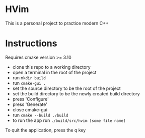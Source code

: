 # HVim

This is a personal project to practice modern C++

# Instructions

Requires cmake version >= 3.10

 - clone this repo to a working directory
 - open a terminal in the root of the project
 - run ``mkdir build``
 - run ``cmake-gui .``
 - set the source directory to be the root of the project
 - set the build directory to be the newly created build directory
 - press 'Configure'
 - press 'Generate'
 - close cmake-gui
 - run ``cmake --build ./build``
 - to run the app run ``./build/src/hvim [some file name]``

To quit the application, press the q key
